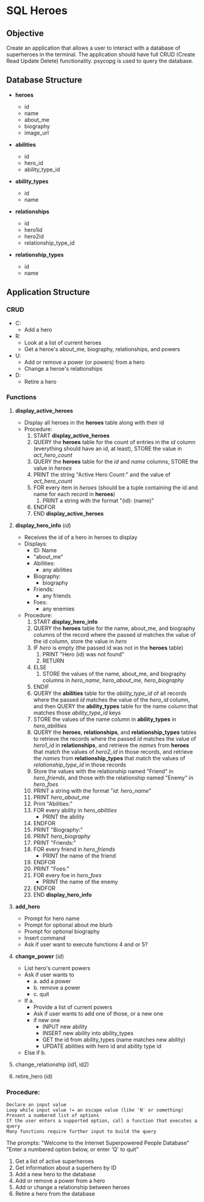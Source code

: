 # SQL Heroes

## Objective

Create an application that allows a user to interact with a database of superheroes in the terminal. The application should have full CRUD (Create Read Update Delete) functionality. psycopg is used to query the database.

## Database Structure

- **heroes**
  - id
  - name
  - about_me
  - biography
  - image_url

- **abilities**
  - id
  - hero_id
  - ability_type_id
	
- **ability_types**
  - id
  - name

- **relationships**
  - id
  - hero1id
  - hero2id
  - relationship_type_id

- **relationship_types**
  - id
  - name

## Application Structure
### CRUD
- C:
  - Add a hero
- R:
  - Look at a list of current heroes
  - Get a heroe's about_me, biography, relationships, and powers
- U:
  - Add or remove a power (or powers) from a hero
  - Change a heroe's relationships
- D:
  - Retire a hero
	
### Functions
1. **display_active_heroes**
   - Display all heroes in the **heroes** table along with their id
   - Procedure:
     1. START **display_active_heroes**
     2. QUERY the **heroes** table for the count of entries in the *id* column (everything should have an id, at least), STORE the value in *act_hero_count*
     3. QUERY the **heroes** table for the *id* and *name* columns, STORE the value in *heroes*
     4. PRINT the string "Active Hero Count:" and the value of *act_hero_count*
     5. FOR every item in *heroes* (should be a tuple containing the id and name for each record in **heroes**)
        1. PRINT a string with the format "(id): (name)"
     6. ENDFOR
     7. END **display_active_heroes**
2. **display_hero_info** (*id*)
   - Receives the id of a hero in heroes to display
   - Displays:
     - ID: Name
     - "about_me"
     - Abilities: 
       - any abilities
     - Biography:
       - biography
     - Friends:
       - any friends
     - Foes:
       - any enemies
   - Procedure: 
     1. START **display_hero_info**
     2. QUERY the **heroes** table for the name, about_me, and biography columns of the record where the passed *id* matches the value of the id column, store the value in *hero*
     3. IF *hero* is empty (the passed id was not in the **heroes** table)
        1. PRINT "Hero (id) was not found"
        2. RETURN
     4. ELSE
        1. STORE the values of the name, about_me, and biography columns in *hero_name*, *hero_about_me*, *hero_biography*
     5. ENDIF
     6. QUERY the **abilities** table for the *ability_type_id* of all records where the passed *id* matches the value of the *hero_id* column, and then QUERY the **ability_types** table for the name column that matches those *ability_type_id* keys
     7. STORE the values of the name column in **ability_types** in *hero_abilities*
     8. QUERY the **heroes**, **relationships**, and **relationship_types** tables to retrieve the records where the passed *id* matches the value of *hero1_id* in **relationships**, and retrieve the *name*s from **heroes** that match the values of *hero2_id* in those records, and retrieve the *name*s from **relationship_types** that match the values of *relationship_type_id* in those records
     9. Store the values with the relationship named "Friend" in *hero_friends*, and those with the relationship named "Enemy" in *hero_foes*
     10. PRINT a string with the format "*id*: *hero_name*"
     11. PRINT *hero_about_me*
     12. Print "Abilities:"
     13. FOR every ability in *hero_abilities*
         - PRINT the ability
     14. ENDFOR
     15. PRINT "Biography:"
     16. PRINT *hero_biography*
     17. PRINT "Friends:"
     18. FOR every friend in *hero_friends*
         - PRINT the name of the friend
     19. ENDFOR
     20. PRINT "Foes:"
     21. FOR every foe in *hero_foes*
         - PRINT the name of the enemy
     22. ENDFOR
     23. END **display_hero_info**
3. **add_hero**
   - Prompt for hero name
   - Prompt for optional about me blurb
   - Prompt for optional biography
   - Insert command
   - Ask if user want to execute functions 4 and or 5?
4. **change_power** (*id*)
   - List hero's current powers
   - Ask if user wants to
     - a. add a power
     - b. remove a power
     - c. quit
    - If a.
	    - Provide a list of current powers
	    - Ask if user wants to add one of those, or a new one
        - if new one
          - INPUT new ability
          - INSERT new ability into ability_types
          - GET the id from ability_types (name matches new ability)
          - UPDATE abilities with hero id and ability type id
    - Else if b.

5. change_relationship (id1, id2)
6. retire_hero (id)

### Procedure:
	Declare an input value
	Loop while input value != an escape value (like 'N' or something)
	Present a numbered list of options
	If the user enters a supported option, call a function that executes a query
	Many functions require further input to build the query

The prompts:
"Welcome to the Internet Superpowered People Database"
"Enter a numbered option below, or enter 'Q' to quit"
1. Get a list of active superheroes
2. Get information about a superhero by ID
3. Add a new hero to the database
4. Add or remove a power from a hero
5. Add or change a relationship between heroes
6. Retire a hero from the database

